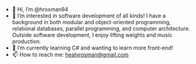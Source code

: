 - 👋 Hi, I’m @hrosman94
- 👀 I’m interested in software development of all kinds! I have a background in both modular and object-oriented programming, relational databases, parallel programming, and computer architecture. Outside software development, I enjoy lifting weights and music production.
- 🌱 I’m currently learning C# and wanting to learn more front-end!
- 📫 How to reach me: healyrosman@gmail.com

<!---
hrosman94/hrosman94 is a ✨ special ✨ repository because its `README.md` (this file) appears on your GitHub profile.
You can click the Preview link to take a look at your changes.
--->
